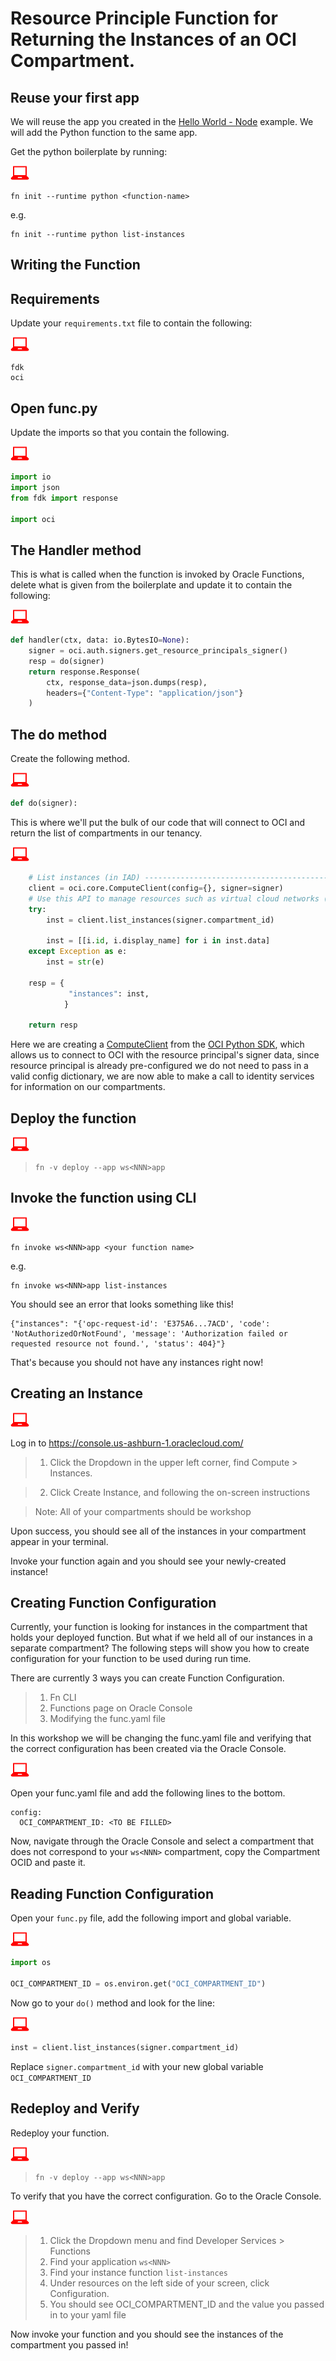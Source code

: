 # Resource Principle Function for Returning the Instances of an OCI Compartment.

## Reuse your first app

We will reuse the app you created in the [Hello World - Node](3-2-NodeHello.md) example. We will add the Python function to the same app.

  Get the python boilerplate by running:

  ![user input icon](images/userinput.png)
  ```
  fn init --runtime python <function-name>
  ```
  e.g.
  ```
  fn init --runtime python list-instances
  ```

Writing the Function
------------------
## Requirements
  Update your `requirements.txt` file to contain the following:

  ![user input icon](images/userinput.png)
  ```
  fdk
  oci
  ```

## Open func.py
  Update the imports so that you contain the following.

  ![user input icon](images/userinput.png)
  ```python
  import io
  import json
  from fdk import response

  import oci
  ```

## The Handler method
  This is what is called when the function is invoked by Oracle Functions, delete what is given from the boilerplate and update it to contain the following:

  ![user input icon](images/userinput.png)
  ```python
  def handler(ctx, data: io.BytesIO=None):
      signer = oci.auth.signers.get_resource_principals_signer()
      resp = do(signer)
      return response.Response(
          ctx, response_data=json.dumps(resp),
          headers={"Content-Type": "application/json"}
      )
  ```

## The do method
  Create the following method.

  ![user input icon](images/userinput.png)
  ```python
  def do(signer):
  ```
  This is where we'll put the bulk of our code that will connect to OCI and return the list of compartments in our tenancy.

  ![user input icon](images/userinput.png)
  ```python
      # List instances (in IAD) --------------------------------------------------------------------------------
      client = oci.core.ComputeClient(config={}, signer=signer)
      # Use this API to manage resources such as virtual cloud networks (VCNs), compute instances, and block storage volumes.
      try:
          inst = client.list_instances(signer.compartment_id)

          inst = [[i.id, i.display_name] for i in inst.data]
      except Exception as e:
          inst = str(e)

      resp = {
               "instances": inst,
              }

      return resp
  ```
  Here we are creating a [ComputeClient](https://oracle-cloud-infrastructure-python-sdk.readthedocs.io/en/latest/api/core/client/oci.core.ComputeClient.html) from the [OCI Python SDK](https://oracle-cloud-infrastructure-python-sdk.readthedocs.io/en/latest/index.html), which allows us to connect to OCI with the resource principal's signer data, since resource principal is already pre-configured we do not need to pass in a valid config dictionary, we are now able to make a call to identity services for information on our compartments.

## Deploy the function

  ![user input icon](images/userinput.png)
  >```
  >fn -v deploy --app ws<NNN>app
  >```

## Invoke the function using CLI

  ![user input icon](images/userinput.png)
  ```
  fn invoke ws<NNN>app <your function name>
  ```

  e.g.

  ```
  fn invoke ws<NNN>app list-instances
  ```
  You should see an error that looks something like this!
  ```
  {"instances": "{'opc-request-id': 'E375A6...7ACD', 'code': 'NotAuthorizedOrNotFound', 'message': 'Authorization failed or requested resource not found.', 'status': 404}"}
  ```
  That's because you should not have any instances right now!

## Creating an Instance
  ![user input icon](images/userinput.png)

  Log in to https://console.us-ashburn-1.oraclecloud.com/

  >1. Click the Dropdown in the upper left corner, find Compute > Instances.

  >2. Click Create Instance, and following the on-screen instructions

  > Note: All of your compartments should be workshop

  Upon success, you should see all of the instances in your compartment appear in your terminal.

  Invoke your function again and you should see your newly-created instance!

## Creating Function Configuration
  Currently, your function is looking for instances in the compartment that holds your deployed function. But what if we held all of our instances in a separate compartment? The following steps will show you how to create configuration for your function to be used during run time.

  There are currently 3 ways you can create Function Configuration.
  >1. Fn CLI
  >2. Functions page on Oracle Console
  >3. Modifying the func.yaml file

  In this workshop we will be changing the func.yaml file and verifying that the correct configuration has been created via the Oracle Console.

  ![user input icon](images/userinput.png)

  Open your func.yaml file and add the following lines to the bottom.
  ```
  config:
    OCI_COMPARTMENT_ID: <TO BE FILLED>
  ```
  Now, navigate through the Oracle Console and select a compartment that does not correspond to your `ws<NNN>` compartment, copy the Compartment OCID and paste it.

## Reading Function Configuration
  Open your `func.py` file, add the following import and global variable.

  ![user input icon](images/userinput.png)
  ```python
  import os

  OCI_COMPARTMENT_ID = os.environ.get("OCI_COMPARTMENT_ID")
  ```

  Now go to your `do()` method and look for the line:

  ![user input icon](images/userinput.png)
  ```python
  inst = client.list_instances(signer.compartment_id)
  ```
  Replace `signer.compartment_id` with your new global variable `OCI_COMPARTMENT_ID`

## Redeploy and Verify
  Redeploy your function.

  ![user input icon](images/userinput.png)
  >```
  >fn -v deploy --app ws<NNN>app
  >```

  To verify that you have the correct configuration. Go to the Oracle Console.

  ![user input icon](images/userinput.png)
  >1. Click the Dropdown menu and find Developer Services > Functions
  >2. Find your application `ws<NNN>`
  >3. Find your instance function `list-instances`
  >4. Under resources on the left side of your screen, click Configuration.
  >5. You should see OCI_COMPARTMENT_ID and the value you passed in to your yaml file

  Now invoke your function and you should see the instances of the compartment you passed in!
